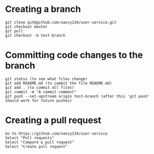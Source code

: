 # Creating a branch
```
git clone git@github.com:nancy134/user-service.git
git checkout master
git pull
git checkout -b test-branch 
```
# Committing code changes to the branch
```
git status (to see what files change)
git add README.md (to commit the file README.md)
git add . (to commit all files)
git commit -m "A commit comment"
git push --set-upstream origin test-branch (after this 'git push' should work for future pushes)
```
# Creating a pull request
```
Go to https://github.com/nancy134/user-service
Select "Pull requests"
Select "Compare & pull request"
Select "Create pull request"
```

